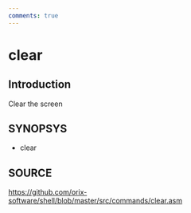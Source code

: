 ```yaml
---
comments: true
---
```

# clear

## Introduction

Clear the screen

## SYNOPSYS

+ clear

## SOURCE

https://github.com/orix-software/shell/blob/master/src/commands/clear.asm
